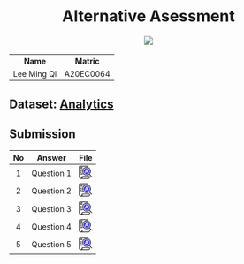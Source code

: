 <h1 align='center'>Alternative Asessment</h1>

<p align="center">
  <img height=200px src="https://github.com/drshahizan/SECP3843/assets/95162273/86aaad5f-5271-4be7-93f2-62c39771ca49">
</p>

<table align='center'>

  <tr>
    <th>Name</th>
    <th>Matric</th>
  </tr>
  <tr>
    <td>Lee Ming Qi</td>
    <td>A20EC0064</td>
  </tr>
</table>

## Dataset: [Analytics](https://github.com/drshahizan/dataset/tree/main/mongodb/02-analytics)

## Submission

| No | Answer | File |
| :-----: | ----- | :------: |
| 1 | Question 1 | <a href="./questions 1/answerQ1.md"><img src="../../images/answer.png" width="24px" height="24px"></a> |
| 2 | Question 2 | <a href="./questions 2/answerQ2.md"><img src="../../images/answer.png" width="24px" height="24px"></a> |
| 3 | Question 3 | <a href="./questions 3/answerQ3.md"><img src="../../images/answer.png" width="24px" height="24px"></a> |
| 4 | Question 4 | <a href="./questions 4/answerQ4.md"><img src="../../images/answer.png" width="24px" height="24px"></a> |
| 5 | Question 5 | <a href="./questions 5/answerQ5.md"><img src="../../images/answer.png" width="24px" height="24px"></a> |

